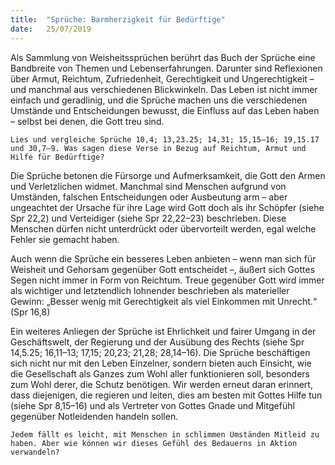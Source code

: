 ```yaml
---
title:  "Sprüche: Barmherzigkeit für Bedürftige"
date:   25/07/2019
---
```


Als Sammlung von Weisheitssprüchen berührt das Buch der Sprüche eine Bandbreite von Themen und Lebenserfahrungen. Darunter sind Reflexionen über Armut, Reichtum, Zufriedenheit, Gerechtigkeit und Ungerechtigkeit – und manchmal aus verschiedenen Blickwinkeln. Das Leben ist nicht immer einfach und geradlinig, und die Sprüche machen uns die verschiedenen Umstände und Entscheidungen bewusst, die Einfluss auf das Leben haben – selbst bei denen, die Gott treu sind.

`Lies und vergleiche Sprüche 10,4; 13,23.25; 14,31; 15,15–16; 19,15.17 und 30,7–9. Was sagen diese Verse in Bezug auf Reichtum, Armut und Hilfe für Bedürftige?`

Die Sprüche betonen die Fürsorge und Aufmerksamkeit, die Gott den Armen und Verletzlichen widmet. Manchmal sind Menschen aufgrund von Umständen, falschen Entscheidungen oder Ausbeutung arm – aber ungeachtet der Ursache für ihre Lage wird Gott doch als ihr Schöpfer (siehe Spr 22,2) und Verteidiger (siehe Spr 22,22–23) beschrieben. Diese Menschen dürfen nicht unterdrückt oder übervorteilt werden, egal welche Fehler sie gemacht haben.

Auch wenn die Sprüche ein besseres Leben anbieten – wenn man sich für Weisheit und Gehorsam gegenüber Gott entscheidet –, äußert sich Gottes Segen nicht immer in Form von Reichtum. Treue gegenüber Gott wird immer als wichtiger und letztendlich lohnender beschrieben als materieller Gewinn: „Besser wenig mit Gerechtigkeit als viel Einkommen mit Unrecht.“ (Spr 16,8)

Ein weiteres Anliegen der Sprüche ist Ehrlichkeit und fairer Umgang in der Geschäftswelt, der Regierung und der Ausübung des Rechts (siehe Spr 14,5.25; 16,11–13; 17,15; 20,23; 21,28; 28,14–16). Die Sprüche beschäftigen sich nicht nur mit den Leben Einzelner, sondern bieten auch Einsicht, wie die Gesellschaft als Ganzes zum Wohl aller funktionieren soll, besonders zum Wohl derer, die Schutz benötigen. Wir werden erneut daran erinnert, dass diejenigen, die regieren und leiten, dies am besten mit Gottes Hilfe tun (siehe Spr 8,15–16) und als Vertreter von Gottes Gnade und Mitgefühl gegenüber Notleidenden handeln sollen.

`Jedem fällt es leicht, mit Menschen in schlimmen Umständen Mitleid zu haben. Aber wie können wir dieses Gefühl des Bedauerns in Aktion verwandeln?`
